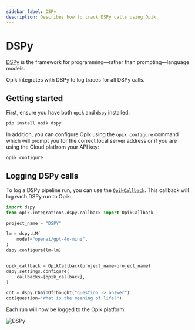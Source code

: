 ```yaml
---
sidebar_label: DSPy
description: Describes how to track DSPy calls using Opik
---
```


# DSPy

[DSPy](https://dspy.ai/) is the framework for programming—rather than prompting—language models.

Opik integrates with DSPy to log traces for all DSPy calls.

## Getting started

First, ensure you have both `opik` and `dspy` installed:

```bash
pip install opik dspy
```

In addition, you can configure Opik using the `opik configure` command which will prompt you for the correct local server address or if you are using the Cloud platfrom your API key:

```bash
opik configure
```

## Logging DSPy calls

To log a DSPy pipeline run, you can use the [`OpikCallback`](https://www.comet.com/docs/opik/python-sdk-reference/integrations/dspy/OpikCallback.html). This callback will log each DSPy run to Opik:

```python
import dspy
from opik.integrations.dspy.callback import OpikCallback

project_name = "DSPY"

lm = dspy.LM(
    model="openai/gpt-4o-mini",
)
dspy.configure(lm=lm)


opik_callback = OpikCallback(project_name=project_name)
dspy.settings.configure(
    callbacks=[opik_callback],
)

cot = dspy.ChainOfThought("question -> answer")
cot(question="What is the meaning of life?")
```

Each run will now be logged to the Opik platform:

![DSPy](/img/cookbook/dspy_trace_cookbook.png)
